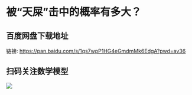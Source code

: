 # 被“天屎”击中的概率有多大？

## 百度网盘下载地址

链接: https://pan.baidu.com/s/1qs7wpP1HG4eGmdmMk6EdgA?pwd=av36  

## 扫码关注数学模型
![](https://avatars3.githubusercontent.com/u/56642120?s=200&v=4)
